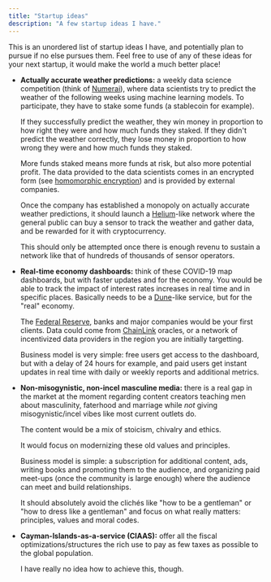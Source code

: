 ```yaml
---
title: "Startup ideas"
description: "A few startup ideas I have."
---
```


This is an unordered list of startup ideas I have, and potentially plan to pursue if no else pursues them. Feel free to use of any of these ideas for your next startup, it would make the world a much better place!

- **Actually accurate weather predictions:** a weekly data science competition (think of [Numerai](https://numer.ai)), where data scientists try to predict the weather of the following weeks using machine learning models. To participate, they have to stake some funds (a stablecoin for example).

	If they successfully predict the weather, they win money in proportion to how right they were and how much funds they staked. If they didn't predict the weather correctly, they lose money in proportion to how wrong they were and how much funds they staked.

  More funds staked means more funds at risk, but also more potential profit. The data provided to the data scientists comes in an encrypted form (see [homomorphic encryption](https://en.wikipedia.org/wiki/Homomorphic_encryption)) and is provided by external companies.
	
	Once the company has established a monopoly on actually accurate weather predictions, it should launch a [Helium](https://helium.com)-like network where the general public can buy a sensor to track the weather and gather data, and be rewarded for it with cryptocurrency.
	
	This should only be attempted once there is enough revenu to sustain a network like that of hundreds of thousands of sensor operators.

- **Real-time economy dashboards:** think of these COVID-19 map dashboards, but with faster updates and for the economy. You would be able to track the impact of interest rates increases in real time and in specific places. Basically needs to be a [Dune](https://dune.com)-like service, but for the "real" economy.

	The [Federal Reserve](https://en.wikipedia.org/wiki/Federal_Reserve), banks and major companies would be your first clients. Data could come from [ChainLink](https://chain.link) oracles, or a network of incentivized data providers in the region you are initially targetting.
	
	Business model is very simple: free users get access to the dashboard, but with a delay of 24 hours for example, and paid users get instant updates in real time with daily or weekly reports and additional metrics.

- **Non-misogynistic, non-incel masculine media:** there is a real gap in the market at the moment regarding content creators teaching men about masculinity, faterhood and marriage while *not* giving misogynistic/incel vibes like most current outlets do. 
	
	The content would be a mix of stoicism, chivalry and ethics.
	
	It would focus on modernizing these old values and principles.
	
	Business model is simple: a subscription for additional content, ads, writing books and promoting them to the audience, and organizing paid meet-ups (once the community is large enough) where the audience can meet and build relationships.
	
	It should absolutely avoid the clichés like "how to be a gentleman" or "how to dress like a gentleman" and focus on what really matters: principles, values and moral codes.

- **Cayman-Islands-as-a-service (CIAAS):** offer all the fiscal optimizations/structures the rich use to pay as few taxes as possible to the global population.

	I have really no idea how to achieve this, though.
